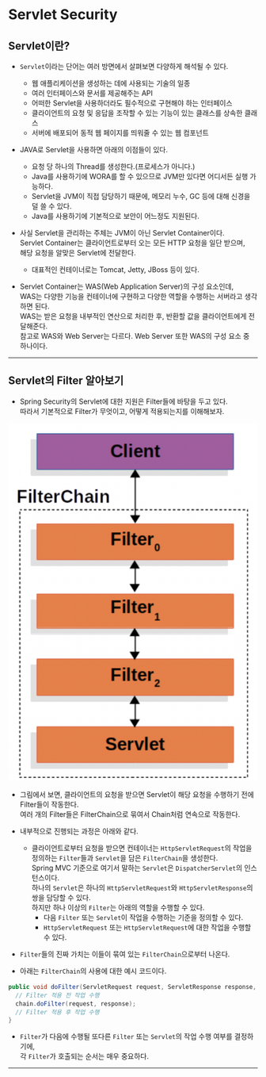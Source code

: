 # Servlet Security

## Servlet이란?

- `Servlet`이라는 단어는 여러 방면에서 살펴보면 다양하게 해석될 수 있다.

  - 웹 애플리케이션을 생성하는 데에 사용되는 기술의 일종
  - 여러 인터페이스와 문서를 제공해주는 API
  - 어떠한 Servlet을 사용하더라도 필수적으로 구현해야 하는 인터페이스
  - 클라이언트의 요청 및 응답을 조작할 수 있는 기능이 있는 클래스를 상속한 클래스
  - 서버에 배포되어 동적 웹 페이지를 띄워줄 수 있는 웹 컴포넌트

- JAVA로 Servlet을 사용하면 아래의 이점들이 있다.

  - 요청 당 하나의 Thread를 생성한다.(프로세스가 아니다.)
  - Java를 사용하기에 WORA를 할 수 있으므로 JVM만 있다면 어디서든 실행 가능하다.
  - Servlet을 JVM이 직접 담당하기 때문에, 메모리 누수, GC 등에 대해 신경을 덜 쓸 수 있다.
  - Java를 사용하기에 기본적으로 보안이 어느정도 지원된다.

- 사실 Servlet을 관리하는 주체는 JVM이 아닌 Servlet Container이다.  
  Servlet Container는 클라이언트로부터 오는 모든 HTTP 요청을 일단 받으며,  
  해당 요청을 알맞은 Servlet에 전달한다.

  - 대표적인 컨테이너로는 Tomcat, Jetty, JBoss 등이 있다.

- Servlet Container는 WAS(Web Application Server)의 구성 요소인데,  
  WAS는 다양한 기능을 컨테이너에 구현하고 다양한 역할을 수행하는 서버라고 생각하면 된다.  
  WAS는 받은 요청을 내부적인 연산으로 처리한 후, 반환할 값을 클라이언트에게 전달해준다.  
  참고로 WAS와 Web Server는 다르다. Web Server 또한 WAS의 구성 요소 중 하나이다.

---

## Servlet의 Filter 알아보기

- Spring Security의 Servlet에 대한 지원은 Filter들에 바탕을 두고 있다.  
  따라서 기본적으로 Filter가 무엇이고, 어떻게 적용되는지를 이해해보자.

![picture 2](/images/SPRING_SECURITY_SERVLET_SECURITY_1.png)

- 그림에서 보면, 클라이언트의 요청을 받으면 Servlet이 해당 요청을 수행하기 전에 Filter들이 작동한다.  
  여러 개의 Filter들은 FilterChain으로 묶여서 Chain처럼 연속으로 작동한다.

- 내부적으로 진행되는 과정은 아래와 같다.

  - 클라이언트로부터 요청을 받으면 컨테이너는 `HttpServletRequest`의 작업을 정의하는 `Filter`들과 `Servlet`을 담은 `FilterChain`을 생성한다.  
    Spring MVC 기준으로 여기서 말하는 `Servlet`은 `DispatcherServlet`의 인스턴스이다.  
    하나의 `Servlet`은 하나의 `HttpServletRequest`와 `HttpServletResponse`의 쌍을 담당할 수 있다.  
    하지만 하나 이상의 `Filter`는 아래의 역할을 수행할 수 있다.
    - 다음 `Filter` 또는 `Servlet`이 작업을 수행하는 기준을 정의할 수 있다.
    - `HttpServletRequest` 또는 `HttpServletRequest`에 대한 작업을 수행할 수 있다.

- `Filter`들의 진짜 가치는 이들이 묶여 있는 `FilterChain`으로부터 나온다.

- 아래는 `FilterChain`의 사용에 대한 예시 코드이다.

```java
public void doFilter(ServletRequest request, ServletResponse response, FilterChain chain) {
  // Filter 적용 전 작업 수행
  chain.doFilter(request, response);
  // Filter 적용 후 작업 수행
}
```

- `Filter`가 다음에 수행될 또다른 `Filter` 또는 `Servlet`의 작업 수행 여부를 결정하기에,  
  각 `Filter`가 호출되는 순서는 매우 중요하다.

---
